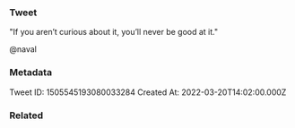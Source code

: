 ### Tweet
"If you aren’t curious about it, you’ll never be good at it."

@naval

### Metadata
Tweet ID: 1505545193080033284
Created At: 2022-03-20T14:02:00.000Z

### Related

